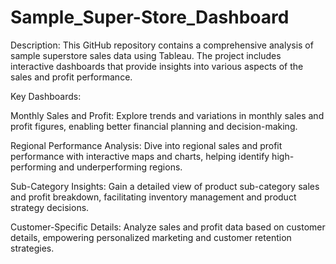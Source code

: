 # Sample_Super-Store_Dashboard
Description:
This GitHub repository contains a comprehensive analysis of sample superstore sales data using Tableau. The project includes interactive dashboards that provide insights into various aspects of the sales and profit performance.

Key Dashboards:

Monthly Sales and Profit: Explore trends and variations in monthly sales and profit figures, enabling better financial planning and decision-making.

Regional Performance Analysis: Dive into regional sales and profit performance with interactive maps and charts, helping identify high-performing and underperforming regions.

Sub-Category Insights: Gain a detailed view of product sub-category sales and profit breakdown, facilitating inventory management and product strategy decisions.

Customer-Specific Details: Analyze sales and profit data based on customer details, empowering personalized marketing and customer retention strategies.

